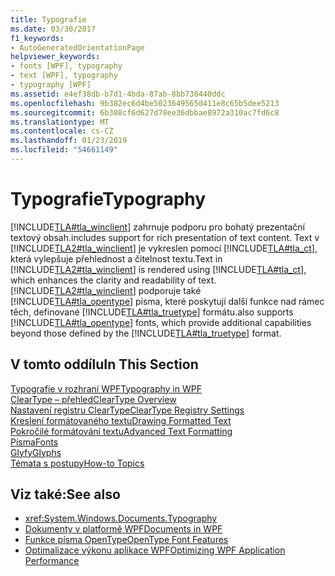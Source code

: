 ```yaml
---
title: Typografie
ms.date: 03/30/2017
f1_keywords:
- AutoGeneratedOrientationPage
helpviewer_keywords:
- fonts [WPF], typography
- text [WPF], typography
- typography [WPF]
ms.assetid: e4ef38db-b7d1-4bda-87ab-8bb738440ddc
ms.openlocfilehash: 9b382ec6d4be5023649565d411e8c65b5dee5213
ms.sourcegitcommit: 6b308cf6d627d78ee36dbbae8972a310ac7fd6c8
ms.translationtype: MT
ms.contentlocale: cs-CZ
ms.lasthandoff: 01/23/2019
ms.locfileid: "54661149"
---
```

# <a name="typography"></a><span data-ttu-id="8320b-102">Typografie</span><span class="sxs-lookup"><span data-stu-id="8320b-102">Typography</span></span>
[!INCLUDE[TLA#tla_winclient](../../../../includes/tlasharptla-winclient-md.md)] <span data-ttu-id="8320b-103">zahrnuje podporu pro bohatý prezentační textový obsah.</span><span class="sxs-lookup"><span data-stu-id="8320b-103">includes support for rich presentation of text content.</span></span> <span data-ttu-id="8320b-104">Text v [!INCLUDE[TLA2#tla_winclient](../../../../includes/tla2sharptla-winclient-md.md)] je vykreslen pomocí [!INCLUDE[TLA#tla_ct](../../../../includes/tlasharptla-ct-md.md)], která vylepšuje přehlednost a čitelnost textu.</span><span class="sxs-lookup"><span data-stu-id="8320b-104">Text in [!INCLUDE[TLA2#tla_winclient](../../../../includes/tla2sharptla-winclient-md.md)] is rendered using [!INCLUDE[TLA#tla_ct](../../../../includes/tlasharptla-ct-md.md)], which enhances the clarity and readability of text.</span></span> [!INCLUDE[TLA2#tla_winclient](../../../../includes/tla2sharptla-winclient-md.md)] <span data-ttu-id="8320b-105">podporuje také [!INCLUDE[TLA#tla_opentype](../../../../includes/tlasharptla-opentype-md.md)] písma, které poskytují další funkce nad rámec těch, definované [!INCLUDE[TLA#tla_truetype](../../../../includes/tlasharptla-truetype-md.md)] formátu.</span><span class="sxs-lookup"><span data-stu-id="8320b-105">also supports [!INCLUDE[TLA#tla_opentype](../../../../includes/tlasharptla-opentype-md.md)] fonts, which provide additional capabilities beyond those defined by the [!INCLUDE[TLA#tla_truetype](../../../../includes/tlasharptla-truetype-md.md)] format.</span></span>  
  
## <a name="in-this-section"></a><span data-ttu-id="8320b-106">V tomto oddílu</span><span class="sxs-lookup"><span data-stu-id="8320b-106">In This Section</span></span>  
 [<span data-ttu-id="8320b-107">Typografie v rozhraní WPF</span><span class="sxs-lookup"><span data-stu-id="8320b-107">Typography in WPF</span></span>](../../../../docs/framework/wpf/advanced/typography-in-wpf.md)  
 [<span data-ttu-id="8320b-108">ClearType – přehled</span><span class="sxs-lookup"><span data-stu-id="8320b-108">ClearType Overview</span></span>](../../../../docs/framework/wpf/advanced/cleartype-overview.md)  
 [<span data-ttu-id="8320b-109">Nastavení registru ClearType</span><span class="sxs-lookup"><span data-stu-id="8320b-109">ClearType Registry Settings</span></span>](../../../../docs/framework/wpf/advanced/cleartype-registry-settings.md)  
 [<span data-ttu-id="8320b-110">Kreslení formátovaného textu</span><span class="sxs-lookup"><span data-stu-id="8320b-110">Drawing Formatted Text</span></span>](../../../../docs/framework/wpf/advanced/drawing-formatted-text.md)  
 [<span data-ttu-id="8320b-111">Pokročilé formátování textu</span><span class="sxs-lookup"><span data-stu-id="8320b-111">Advanced Text Formatting</span></span>](../../../../docs/framework/wpf/advanced/advanced-text-formatting.md)  
 [<span data-ttu-id="8320b-112">Písma</span><span class="sxs-lookup"><span data-stu-id="8320b-112">Fonts</span></span>](../../../../docs/framework/wpf/advanced/fonts-wpf.md)  
 [<span data-ttu-id="8320b-113">Glyfy</span><span class="sxs-lookup"><span data-stu-id="8320b-113">Glyphs</span></span>](../../../../docs/framework/wpf/advanced/glyphs.md)  
 [<span data-ttu-id="8320b-114">Témata s postupy</span><span class="sxs-lookup"><span data-stu-id="8320b-114">How-to Topics</span></span>](../../../../docs/framework/wpf/advanced/typography-how-to-topics.md)  
  
## <a name="see-also"></a><span data-ttu-id="8320b-115">Viz také:</span><span class="sxs-lookup"><span data-stu-id="8320b-115">See also</span></span>
- <xref:System.Windows.Documents.Typography>
- [<span data-ttu-id="8320b-116">Dokumenty v platformě WPF</span><span class="sxs-lookup"><span data-stu-id="8320b-116">Documents in WPF</span></span>](../../../../docs/framework/wpf/advanced/documents-in-wpf.md)
- [<span data-ttu-id="8320b-117">Funkce písma OpenType</span><span class="sxs-lookup"><span data-stu-id="8320b-117">OpenType Font Features</span></span>](../../../../docs/framework/wpf/advanced/opentype-font-features.md)
- [<span data-ttu-id="8320b-118">Optimalizace výkonu aplikace WPF</span><span class="sxs-lookup"><span data-stu-id="8320b-118">Optimizing WPF Application Performance</span></span>](../../../../docs/framework/wpf/advanced/optimizing-wpf-application-performance.md)
